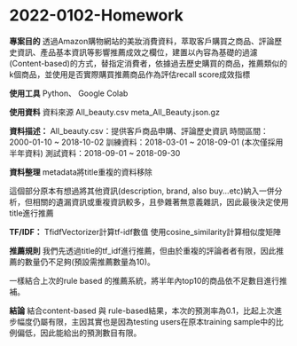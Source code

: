 # 2022-0102-Homework

**專案目的**
透過Amazon購物網站的美妝消費資料，萃取客戶購買之商品、評論歷史資訊、產品基本資訊等影響推薦成效之欄位，建置以內容為基礎的過濾(Content-based)的方式，替指定消費者，依據過去歷史購買的商品，推薦類似的k個商品，並使用是否實際購買推薦商品作為評估recall score成效指標

**使用工具**
Python、 Google Colab

**使用資料**
資料來源
All_beauty.csv
meta_All_Beauty.json.gz

**資料描述：**
All_beauty.csv：提供客戶商品申購、評論歷史資訊
時間區間：2000-01-10 ~ 2018-10-02
訓練資料：2018-03-01 ~ 2018-09-01 (本次僅採用半年資料)
測試資料：2018-09-01 ~ 2018-09-30

**資料整理**
metadata將title重複的資料移除 

這個部分原本有想過將其他資訊(description, brand, also buy...etc)納入一併分析，但相關的遺漏資訊或重複資訊較多，且參雜著無意義雜訊，因此最後決定使用title進行推薦

**TF/IDF：**
TfidfVectorizer計算tf-idf數值
使用cosine_similarity計算相似度矩陣

**推薦規則**
我們先透過title的tf_idf進行推薦，但由於重複的評論者者有限，因此推薦的數量仍不足夠(預設需推薦數量為10)。

一樣結合上次的rule based 的推薦系統，將半年內top10的商品依不足數目進行推補。

**結論**
結合content-based 與 rule-based結果，本次的預測率為0.1，比起上次進步幅度仍屬有限，主因其實也是因為testing users在原本training sample中的比例偏低，因此能給出的預測數目有限。
